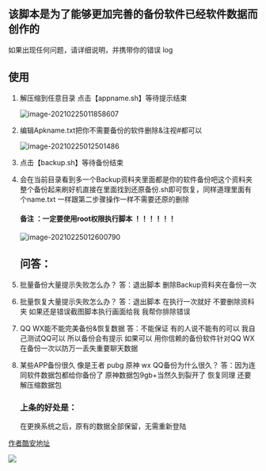 ## 该脚本是为了能够更加完善的备份软件已经软件数据而创作的

如果出现任何问题，请详细说明，并携带你的错误 log

## 使用



1. 解压缩到任意目录 点击【appname.sh】等待提示结束

   ![image-20210225011858607](https://github.com/chenaidairong/backup_script/blob/master/picture/image-20210225011858607.png)

2. 编辑Apkname.txt把你不需要备份的软件删除&注视#都可以

   ![image-20210225012501486](https://github.com/chenaidairong/backup_script/blob/master/picture/image-20210225012501486.png)

3. 点击【backup.sh】等待备份结束

4. 会在当前目录看到多一个Backup资料夹里面都是你的软件备份吧这个资料夹整个备份起来刷好机直接在里面找到还原备份.sh即可恢复，同样道理里面有个name.txt 一样跟第二步骤操作一样不需要还原的删除

   #### 备注 ：一定要使用root权限执行脚本 ！！！！！！

   ![image-20210225012600790](https://github.com/chenaidairong/backup_script/blob/master/picture/image-20210225012600790.png)

   ## 问答：

5. 批量备份大量提示失败怎么办？
   答：退出脚本 删除Backup资料夹在备份一次

6. 批量恢复大量提示失败怎么办？
   答：退出脚本 在执行一次就好 不要删除资料夹
   如果还是错误截图脚本执行画面给我 我帮你排除错误

7. QQ WX能不能完美备份&恢复数据
   答：不能保证 有的人说不能有的可以 我自己测试QQ可以 所以备份会有提示 如果可以 用你信赖的备份软件针对QQ WX在备份一次以防万一丢失重要聊天数据

8. 某些APP备份很久 像是王者 pubg 原神 wx QQ备份为什么很久？
   答：因为连同软件数据包都给你备份了 原神数据包9gb+当然久到裂开了 恢复同理 还要解压缩数据包

   ### 上条的好处是：

   在更换系统之后，原有的数据全部保留，无需重新登陆

   

[作者酷安地址](http://www.coolapk.com/u/2277637)


![](https://avatars.githubusercontent.com/u/62833322?s=460&u=e349b67f15611011b1fee60102930f5df66e6d6e&v=4)


